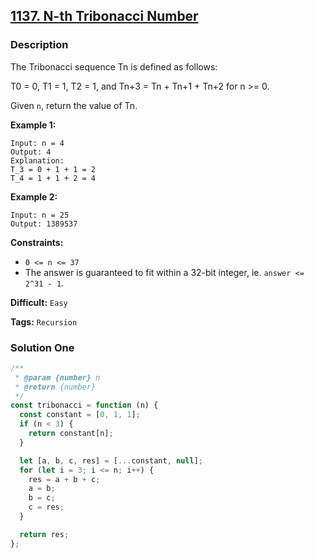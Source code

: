 ## [1137. N-th Tribonacci Number](https://leetcode.com/problems/n-th-tribonacci-number/)

### Description

The Tribonacci sequence Tn is defined as follows:

T0 = 0, T1 = 1, T2 = 1, and Tn+3 = Tn + Tn+1 + Tn+2 for n >= 0.

Given `n`, return the value of Tn.

**Example 1:**

```
Input: n = 4
Output: 4
Explanation:
T_3 = 0 + 1 + 1 = 2
T_4 = 1 + 1 + 2 = 4
```

**Example 2:**

```
Input: n = 25
Output: 1389537
```

**Constraints:**

- `0 <= n <= 37`
- The answer is guaranteed to fit within a 32-bit integer, ie. `answer <= 2^31 - 1`.

**Difficult:** `Easy`

**Tags:** `Recursion`

### Solution One

```javascript
/**
 * @param {number} n
 * @return {number}
 */
const tribonacci = function (n) {
  const constant = [0, 1, 1];
  if (n < 3) {
    return constant[n];
  }

  let [a, b, c, res] = [...constant, null];
  for (let i = 3; i <= n; i++) {
    res = a + b + c;
    a = b;
    b = c;
    c = res;
  }

  return res;
};
```
